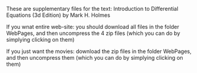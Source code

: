 These are supplementary files for the text: Introduction to Differential Equations (3d Edition) by Mark H. Holmes

If you wnat entire web-site: you should download all files in the folder WebPages, and then uncompress the 4 zip files (which you can do by simplying clicking on them)

If you just want the movies: download the zip files in the folder WebPages, and then uncompress them (which you can do by simplying clicking on them)


